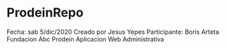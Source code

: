 # ProdeinRepo

Fecha: sab 5/dic/2020
Creado por Jesus Yepes
Participante: Boris Arteta
Fundacion Abc Prodein
Aplicacion Web Administrativa
